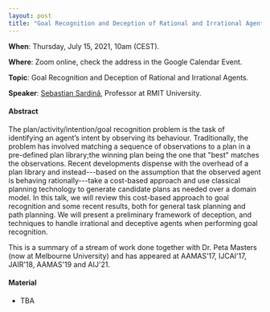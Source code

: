 ```yaml
---
layout: post
title: "Goal Recognition and Deception of Rational and Irrational Agents"
---
```


**When**:  Thursday, July 15, 2021, 10am (CEST).

**Where**: Zoom online, check the address in the Google Calendar Event.

**Topic**: Goal Recognition and Deception of Rational and Irrational Agents.

**Speaker**: [Sebastian Sardinã](https://sites.google.com/view/ssardina), Professor at RMIT University.

#### Abstract

The plan/activity/intention/goal recognition problem is the task of identifying an agent’s intent by observing its
behaviour. Traditionally, the problem has involved matching a sequence of observations to a plan in a pre-defined plan
library;the winning plan being the one that "best" matches the observations. Recent developments dispense with the
overhead of a plan library and instead---based on the assumption that the observed agent is behaving rationally---take a
cost-based approach and use classical planning technology to generate candidate plans as needed over a domain model. In
this talk, we will review this cost-based approach to goal recognition and some recent results, both for general task
planning and path planning. We will present a preliminary framework of deception, and techniques to handle irrational
and deceptive agents when performing goal recognition.

This is a summary of a stream of work done together with Dr. Peta Masters (now at Melbourne University) and has appeared
at AAMAS'17, IJCAI'17, JAIR'18, AAMAS'19 and AIJ'21.


#### Material

- TBA
